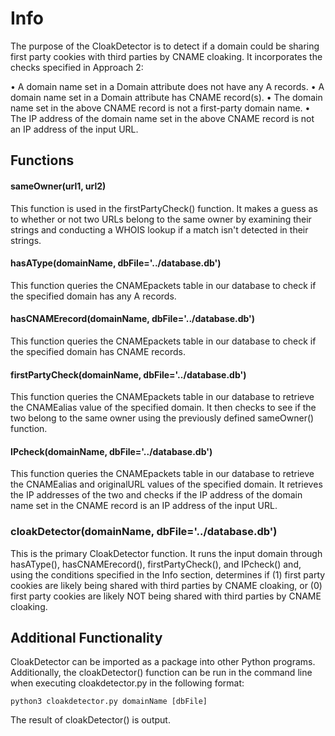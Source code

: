 # Info
The purpose of the CloakDetector is to detect if a domain could be sharing first party cookies with
third parties by CNAME cloaking. It incorporates the checks specified in Approach 2:

• A domain name set in a Domain attribute does not have any A records.
• A domain name set in a Domain attribute has CNAME record(s).
• The domain name set in the above CNAME record is not a first-party domain name.
• The IP address of the domain name set in the above CNAME record is not an IP address of the input URL.

## Functions
#### sameOwner(url1, url2)
This function is used in the firstPartyCheck() function. It makes a guess as to whether or not two URLs
belong to the same owner by examining their strings and conducting a WHOIS lookup if a match isn't
detected in their strings.

#### hasAType(domainName, dbFile='../database.db')
This function queries the CNAMEpackets table in our database to check if the specified domain has
any A records.

#### hasCNAMErecord(domainName, dbFile='../database.db')
This function queries the CNAMEpackets table in our database to check if the specified domain has
CNAME records.

#### firstPartyCheck(domainName, dbFile='../database.db')
This function queries the CNAMEpackets table in our database to retrieve the CNAMEalias value of the
specified domain. It then checks to see if the two belong to the same owner using the previously
defined sameOwner() function.

#### IPcheck(domainName, dbFile='../database.db')
This function queries the CNAMEpackets table in our database to retrieve the CNAMEalias and originalURL
values of the specified domain. It retrieves the IP addresses of the two and checks if the IP address of 
the domain name set in the CNAME record is an IP address of the input URL.

### cloakDetector(domainName, dbFile='../database.db')
This is the primary CloakDetector function. It runs the input domain through hasAType(), hasCNAMErecord(),
firstPartyCheck(), and IPcheck() and, using the conditions specified in the Info section, determines if 
(1) first party cookies are likely being shared with third parties by CNAME cloaking, or
(0) first party cookies are likely NOT being shared with third parties by CNAME cloaking.

## Additional Functionality
CloakDetector can be imported as a package into other Python programs. Additionally, the cloakDetector() 
function can be run in the command line when executing cloakdetector.py in the following format:
```
python3 cloakdetector.py domainName [dbFile]
```
The result of cloakDetector() is output.
